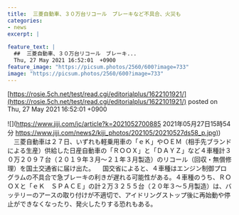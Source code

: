 ```yaml
---
title:  三菱自動車、３０万台リコール　ブレーキなど不具合、火災も  
categories:
- news
excerpt: |
  
feature_text: |
  ##  三菱自動車、３０万台リコール　ブレーキ...
  Thu, 27 May 2021 16:52:01  +0900
feature_image: "https://picsum.photos/2560/600?image=733"
image: "https://picsum.photos/2560/600?image=733"
---
```


[https://rosie.5ch.net/test/read.cgi/editorialplus/1622101921/](https://rosie.5ch.net/test/read.cgi/editorialplus/1622101921/)
posted on Thu, 27 May 2021 16:52:01  +0900

<!--more-->

![](https://www.jiji.com/jc/article?k=2021052700885 2021年05月27日15時54分 [https://www.jiji.com/news2/kiji_photos/202105/20210527ds58_p.jpg)](https://www.jiji.com/news2/kiji_photos/202105/20210527ds58_p.jpg)) 　三菱自動車は２７日、いずれも軽乗用車の「ｅＫ」やＯＥＭ（相手先ブランドによる生産）供給した日産自動車の「ＲＯＯＸ」と「ＤＡＹＺ」など４車種計３０万２０９７台（２０１９年３月〜２１年３月製造）のリコール（回収・無償修理）を国土交通省に届け出た。 　国交省によると、４車種はエンジン制御プログラムの不具合で急ブレーキの利きが遅れる可能性がある。４車種のうち、ＲＯＯＸと「ｅＫ　ＳＰＡＣＥ」の計２万３２５５台（２０年３〜５月製造）は、バッテリーのアースの取り付けが不適切で、アイドリングストップ後に再始動や停止ができなくなったり、発火したりする恐れもある。
